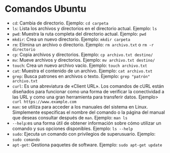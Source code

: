 # Comandos Ubuntu

- `cd`: Cambia de directorio. Ejemplo: `cd carpeta`
- `ls`: Lista los archivos y directorios en el directorio actual. Ejemplo: `ls`
- `pwd`: Muestra la ruta completa del directorio actual. Ejemplo: `pwd`
- `mkdir`: Crea un nuevo directorio. Ejemplo: `mkdir carpeta`
- `rm`: Elimina un archivo o directorio. Ejemplo: `rm archivo.txt` o `rm -r directorio`
- `cp`: Copia archivos y directorios. Ejemplo: `cp archivo.txt destino/`
- `mv`: Mueve archivos y directorios. Ejemplo: `mv archivo.txt destino/`
- `touch`: Crea un nuevo archivo vacío. Ejemplo: `touch archivo.txt`
- `cat`: Muestra el contenido de un archivo. Ejemplo: `cat archivo.txt`
- `grep`: Busca patrones en archivos o texto. Ejemplo: `grep "patrón" archivo.txt`
- `curl`: Es una abreviatura de «Client URL». Los comandos de cURL están diseñados para funcionar como una forma de verificar la conectividad a las URL y como una gran herramienta para transferir datos. Ejemplo> ` curl https://www.example.com`
- `man`: se utiliza para acceder a los manuales del sistema en Linux. Simplemente especificas el nombre del comando o la página del manual que deseas consultar después de `man`. Ejemplo: `man ls`
- `--help`:es una forma útil de obtener información sobre cómo utilizar un comando y sus opciones disponibles. Ejemplo: `ls --help`
- `sudo`: Ejecuta un comando con privilegios de superusuario. Ejemplo: `sudo comando`
- `apt-get`: Gestiona paquetes de software. Ejemplo: `sudo apt-get update`

